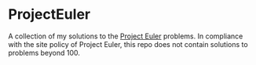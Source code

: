 # ProjectEuler
A collection of my solutions to the [Project Euler](https://projecteuler.net/about) problems.
In compliance with the site policy of Project Euler, this repo does not contain solutions to problems beyond 100.

